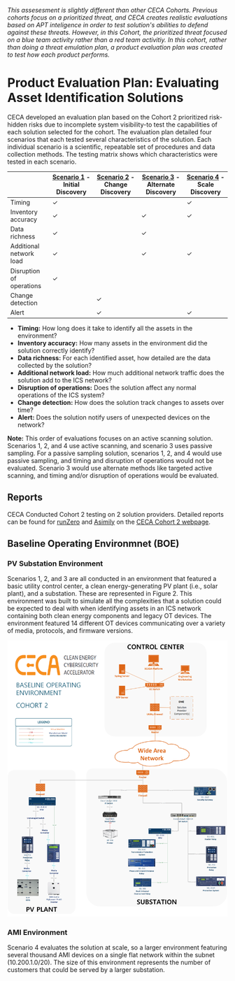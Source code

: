 *This assesesment is slightly different than other CECA Cohorts. Previous cohorts focus on a prioritized threat, and CECA creates realistic evaluations based on APT inteligence in order to test solution's abilities to defend against these threats. However, in this Cohort, the prioritized threat focused on a blue team activity rather than a red team activitiy. In this cohort, rather than doing a threat emulation plan, a product evaluation plan was created to test how each product performs.*

# Product Evaluation Plan: Evaluating Asset Identification Solutions

CECA developed an evaluation plan based on the Cohort 2 prioritized risk-hidden risks due to incomplete system visibility-to  test the capabilities of each solution selected for the cohort. The evaluation plan detailed four scenarios that each tested several characteristics of the solution. Each individual scenario is a scientific, repeatable set of procedures and data collection methods. The testing matrix shows which characteristics were tested in each scenario.

| | [Scenario 1](./scenario-1/README.md) - Initial Discovery | [Scenario 2](./scenario-2/README.md) - Change Discovery | [Scenario 3](./scenario-3/README.md) - Alternate Discovery | [Scenario 4](./scenario-4/README.md) - Scale Discovery |
| ------------------        | ------------------- | ----------------- | ----------------- | ----------------- |
| Timing                    | ✓                   |                   |                    |  ✓               |
| Inventory accuracy        | ✓                   |                   | ✓                  |  ✓               |
| Data richness             | ✓                   |                   | ✓                  |                  |
| Additional network load   | ✓                   |                   | ✓                  |  ✓               |
| Disruption of operations  | ✓                   |                   |                    |                  |
| Change detection          |                     | ✓                 |                    |                  |
| Alert                     |                     | ✓                 |                    |  ✓               |

* **Timing:** How long does it take to identify all the assets in the environment?
* **Inventory accuracy:** How many assets in the environment did the solution correctly identify?
* **Data richness:** For each identified asset, how detailed are the data collected by the solution?
* **Additional network load:** How much additional network traffic does the solution add to the ICS network?
* **Disruption of operations:** Does the solution affect any normal operations of the ICS system?
* **Change detection:** How does the solution track changes to assets over time?
* **Alert:** Does the solution notify users of unexpected devices on the network?

**Note:** This order of evaluations focuses on an active scanning solution. Scenarios 1, 2, and 4 use active scanning, and scenario 3 uses passive sampling. For a passive sampling solution, scenarios 1, 2, and 4 would use passive sampling, and timing and disruption of operations would not be evaluated. Scenario 3 would use alternate methods like targeted active scanning, and timing and/or disruption of operations would be evaluated.

## Reports

CECA Conducted Cohort 2 testing on 2 solution providers. Detailed reports can be found for [runZero](https://www.runzero.com/) and [Asimily](https://asimily.com/) on the [CECA Cohort 2 webpage](https://www.nrel.gov/security-resilience/cybersecurity-ceca-cohort-two.html).

## Baseline Operating Environmnet (BOE)

### PV Substation Environment

Scenarios 1, 2, and 3 are all conducted in an environment that featured a basic utility control center, a clean energy-generating PV plant (i.e., solar plant), and a substation. These are represented in Figure 2. This environment was built to simulate all the complexities that a solution could be expected to deal with when identifying assets in an ICS network containing both clean energy components and legacy OT devices. The environment featured 14 different OT devices communicating over a variety of media, protocols, and firmware versions.

![BOE](./imgs/Cohort2_BOE.png)

### AMI Environment

Scenario 4 evaluates the solution at scale, so a  larger environment featuring several thousand AMI devices on a single flat network within the subnet (10.200.1.0/20). The size of this environment represents the number of customers that could be served by a larger substation.
